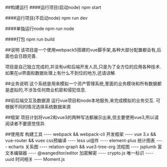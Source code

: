 ##构建运行
####运行项目(启动node)
npm start 

####运行项目(不启动node)
npm run dev

####单独运行node
npm run node

####打包
npm run build

##说明
该项目是一个使用webpack5搭建的vue脚手架,各种大部分配置都会有,后面也会日趋完善.

项目是自己独立完成的,并没有ui和后端开发人员,只是为了全方位的应用各种技术.如果在ui界面和数据处理上有什么不到位的地方,还请谅解.

##业务说明
这个系统是用来模拟一个资产管理系统,里面的业务模块和所有数据都是虚拟的,不涉及任何商业机密和侵犯信息.

##前后端交互及数据源
运行vue项目和node本地服务,来完成模拟的业务交互.
可根据不同的情况选择系统数据来源

##框架
项目计划将vue2和vue3的两种写法都展示出来,但主要使用vue3,所以请阅读者不要感觉怪异.

##使用库
构建工具 ----    webpack && webpack-cli
开发框架 ----    vue 3.x && vue-router && vuex
css预编译 ----    less
ui组件 ----    element-plus
统计图表 ----   echarts
关系图 ---- relation-graph && vue3-tree-org
流程图 ---- jsplumb
富文本编辑器 ---- @wangeditor/editor
加密解密 ---- crypto.js
唯一标识 ---- uuid
时间相关 ---- Moment.js



